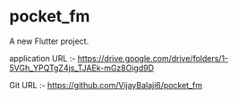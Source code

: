 # pocket_fm

A new Flutter project.

application URL :- https://drive.google.com/drive/folders/1-5VGh_YPQTgZ4js_TJAEk-mGz8Oigd9D

Git URL :- https://github.com/VijayBalaji6/pocket_fm
